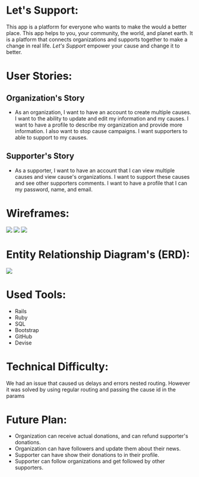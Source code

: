 # Let's Support:
This app is a platform for everyone who wants to make the would a better place. This app helps to you, your community, the world, and planet earth. It is a platform that connects organizations and supports together to make a change in real life. *Let's Support* empower your cause and change it to better.


# User Stories:

## Organization's Story
- As an organization, I want to have an account to create multiple causes. I want to the ability to update and edit my information and my causes. I want to have a profile to describe my organization and provide more information. I also want to stop cause campaigns. I want supporters to able to support to my causes.

## Supporter's Story
- As a supporter, I want to have an account that I can view multiple causes and view cause's organizations. I want to support these causes and see other supporters comments. I want to have a profile that I can my password, name, and email.



# Wireframes:
![](docs/Home_Page.png)
![](docs/Organization_Page.png)
![](docs/Organizations_Causes.png)

# Entity Relationship Diagram's (ERD):
![](docs/Database%20ER%20Diagram%20Project_3-1.png)

# Used Tools:
- Rails
- Ruby
- SQL
- Bootstrap
- GitHub
- Devise

# Technical Difficulty:
We had an issue that caused us delays and errors nested routing. However it was solved by using regular routing and passing the cause id in the params

# Future Plan:
- Organization can receive actual donations, and can refund supporter's donations.
- Organization can have followers and update them about their news.
- Supporter can have show their donations to in their profile.
- Supporter can follow organizations and get followed by other supporters.
